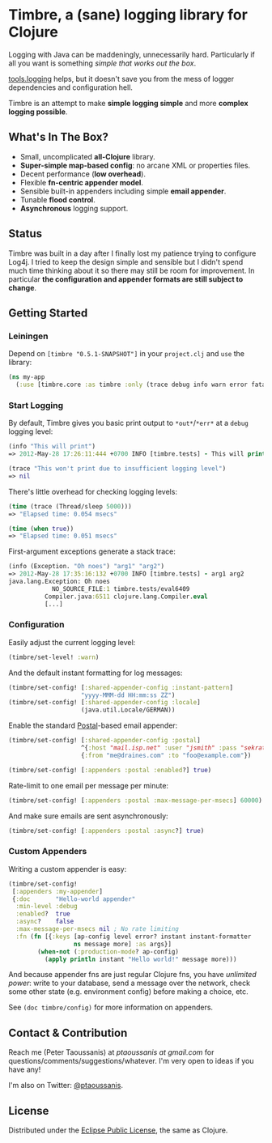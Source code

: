 # Timbre, a (sane) logging library for Clojure

Logging with Java can be maddeningly, unnecessarily hard. Particularly if all you want is something *simple that works out the box*.

[tools.logging](https://github.com/clojure/tools.logging) helps, but it doesn't save you from the mess of logger dependencies and configuration hell.

Timbre is an attempt to make **simple logging simple** and more **complex logging possible**.

## What's In The Box?
 * Small, uncomplicated **all-Clojure** library.
 * **Super-simple map-based config**: no arcane XML or properties files.
 * Decent performance (**low overhead**).
 * Flexible **fn-centric appender model**.
 * Sensible built-in appenders including simple **email appender**.
 * Tunable **flood control**.
 * **Asynchronous** logging support.

## Status

Timbre was built in a day after I finally lost my patience trying to configure Log4j. I tried to keep the design simple and sensible but I didn't spend much time thinking about it so there may still be room for improvement. In particular **the configuration and appender formats are still subject to change**.

## Getting Started

### Leiningen

Depend on `[timbre "0.5.1-SNAPSHOT"]` in your `project.clj` and `use` the library:

```clojure
(ns my-app
  (:use [timbre.core :as timbre :only (trace debug info warn error fatal spy)])
```

### Start Logging

By default, Timbre gives you basic print output to `*out*`/`*err*` at a `debug` logging level:

```clojure
(info "This will print")
=> 2012-May-28 17:26:11:444 +0700 INFO [timbre.tests] - This will print

(trace "This won't print due to insufficient logging level")
=> nil
```

There's little overhead for checking logging levels:

```clojure
(time (trace (Thread/sleep 5000)))
=> "Elapsed time: 0.054 msecs"

(time (when true))
=> "Elapsed time: 0.051 msecs"
```

First-argument exceptions generate a stack trace:

```clojure
(info (Exception. "Oh noes") "arg1" "arg2")
=> 2012-May-28 17:35:16:132 +0700 INFO [timbre.tests] - arg1 arg2
java.lang.Exception: Oh noes
            NO_SOURCE_FILE:1 timbre.tests/eval6409
          Compiler.java:6511 clojure.lang.Compiler.eval
          [...]
```

### Configuration

Easily adjust the current logging level:

```clojure
(timbre/set-level! :warn)
```

And the default instant formatting for log messages:

```clojure
(timbre/set-config! [:shared-appender-config :instant-pattern]
                    "yyyy-MMM-dd HH:mm:ss ZZ")
(timbre/set-config! [:shared-appender-config :locale]
                    (java.util.Locale/GERMAN))
```

Enable the standard [Postal](https://github.com/drewr/postal)-based email appender:

```clojure
(timbre/set-config! [:shared-appender-config :postal]
                    ^{:host "mail.isp.net" :user "jsmith" :pass "sekrat!!1"}
                    {:from "me@draines.com" :to "foo@example.com"})

(timbre/set-config! [:appenders :postal :enabled?] true)
```

Rate-limit to one email per message per minute:

```clojure
(timbre/set-config! [:appenders :postal :max-message-per-msecs] 60000)
```

And make sure emails are sent asynchronously:

```clojure
(timbre/set-config! [:appenders :postal :async?] true)
```

### Custom Appenders

Writing a custom appender is easy:

```clojure
(timbre/set-config!
 [:appenders :my-appender]
 {:doc       "Hello-world appender"
  :min-level :debug
  :enabled?  true
  :async?    false
  :max-message-per-msecs nil ; No rate limiting
  :fn (fn [{:keys [ap-config level error? instant instant-formatter
                  ns message more] :as args}]
        (when-not (:production-mode? ap-config)
          (apply println instant "Hello world!" message more)))
```

And because appender fns are just regular Clojure fns, you have *unlimited power*: write to your database, send a message over the network, check some other state (e.g. environment config) before making a choice, etc.

See `(doc timbre/config)` for more information on appenders.

## Contact & Contribution

Reach me (Peter Taoussanis) at *ptaoussanis at gmail.com* for questions/comments/suggestions/whatever. I'm very open to ideas if you have any!

I'm also on Twitter: [@ptaoussanis](https://twitter.com/#!/ptaoussanis).

## License

Distributed under the [Eclipse Public License](http://www.eclipse.org/legal/epl-v10.html), the same as Clojure.